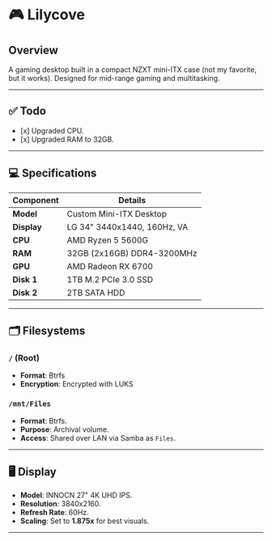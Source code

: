 # 🎮 Lilycove

## Overview

A gaming desktop built in a compact NZXT mini-ITX case (not my favorite, but it works). Designed for mid-range gaming and multitasking.

---

## ✅ Todo

- \[x\] Upgraded CPU.
- \[x\] Upgraded RAM to 32GB.

---

## 💻 Specifications

| Component   | Details                     |
| ----------- | --------------------------- |
| **Model**   | Custom Mini-ITX Desktop     |
| **Display** | LG 34" 3440x1440, 160Hz, VA |
| **CPU**     | AMD Ryzen 5 5600G           |
| **RAM**     | 32GB (2x16GB) DDR4-3200MHz  |
| **GPU**     | AMD Radeon RX 6700          |
| **Disk 1**  | 1TB M.2 PCIe 3.0 SSD        |
| **Disk 2**  | 2TB SATA HDD                |

---

## 🗂 Filesystems

### `/` (Root)

- **Format**: Btrfs
- **Encryption**: Encrypted with LUKS

### `/mnt/Files`

- **Format**: Btrfs.
- **Purpose**: Archival volume.
- **Access**: Shared over LAN via Samba as `Files`.

---

## 🖥 Display

- **Model**: INNOCN 27" 4K UHD IPS.
- **Resolution**: 3840x2160.
- **Refresh Rate**: 60Hz.
- **Scaling**: Set to **1.875x** for best visuals.

---
